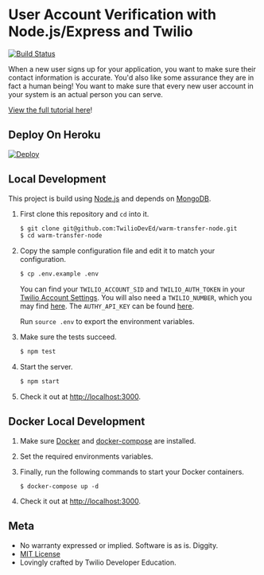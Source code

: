 # User Account Verification with Node.js/Express and Twilio

[![Build Status](https://travis-ci.org/TwilioDevEd/warm-transfer-node.svg?branch=master)](https://travis-ci.org/TwilioDevEd/warm-transfer-node)

When a new user signs up for your application, you want to make sure their contact information is accurate. You'd also like some assurance they are in fact a human being! You want to make sure that every new user account in your system is an actual person you can serve.

[View the full tutorial here](https://www.twilio.com/docs/tutorials/walkthrough/account-verification/node/express)!

## Deploy On Heroku

[![Deploy](https://www.herokucdn.com/deploy/button.png)](https://heroku.com/deploy?template=https://github.com/TwilioDevEd/account-verification-node)

## Local Development

This project is build using [Node.js](https://nodejs.org) and depends on [MongoDB](https://www.mongodb.com).

1. First clone this repository and `cd` into it.

   ```bash
   $ git clone git@github.com:TwilioDevEd/warm-transfer-node.git
   $ cd warm-transfer-node
   ```

1. Copy the sample configuration file and edit it to match your configuration.

   ```bash
   $ cp .env.example .env
   ```

   You can find your `TWILIO_ACCOUNT_SID` and `TWILIO_AUTH_TOKEN` in your
   [Twilio Account Settings](https://www.twilio.com/user/account/settings).
   You will also need a `TWILIO_NUMBER`, which you may find [here](https://www.twilio.com/user/account/phone-numbers/incoming).
   The `AUTHY_API_KEY` can be found [here](https://dashboard.authy.com/).

   Run `source .env` to export the environment variables.

1. Make sure the tests succeed.

   ```bash
   $ npm test
   ```

1. Start the server.

   ```bash
   $ npm start
   ```

1. Check it out at [http://localhost:3000](http://localhost:3000).

## Docker Local Development

1. Make sure [Docker](https://www.docker.com/) and [docker-compose](https://docs.docker.com/compose/install/) are installed.

1. Set the required environments variables.

1. Finally, run the following commands to start your Docker containers.

   ```
   $ docker-compose up -d
   ```

1. Check it out at [http://localhost:3000](http://localhost:3000).

## Meta

* No warranty expressed or implied. Software is as is. Diggity.
* [MIT License](http://www.opensource.org/licenses/mit-license.html)
* Lovingly crafted by Twilio Developer Education.
